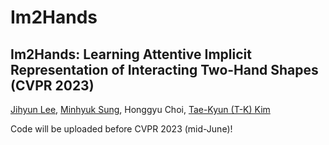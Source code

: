 # Im2Hands
## Im2Hands: Learning Attentive Implicit Representation of Interacting Two-Hand Shapes (CVPR 2023) ##

[Jihyun Lee](https://jyunlee.github.io/), [Minhyuk Sung](https://mhsung.github.io/), Honggyu Choi, [Tae-Kyun (T-K) Kim](https://sites.google.com/view/tkkim/home)

Code will be uploaded before CVPR 2023 (mid-June)!
